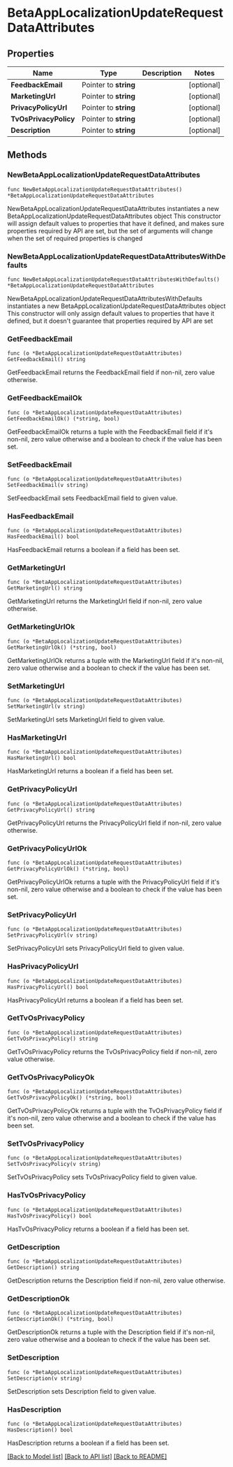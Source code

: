 # BetaAppLocalizationUpdateRequestDataAttributes

## Properties

Name | Type | Description | Notes
------------ | ------------- | ------------- | -------------
**FeedbackEmail** | Pointer to **string** |  | [optional] 
**MarketingUrl** | Pointer to **string** |  | [optional] 
**PrivacyPolicyUrl** | Pointer to **string** |  | [optional] 
**TvOsPrivacyPolicy** | Pointer to **string** |  | [optional] 
**Description** | Pointer to **string** |  | [optional] 

## Methods

### NewBetaAppLocalizationUpdateRequestDataAttributes

`func NewBetaAppLocalizationUpdateRequestDataAttributes() *BetaAppLocalizationUpdateRequestDataAttributes`

NewBetaAppLocalizationUpdateRequestDataAttributes instantiates a new BetaAppLocalizationUpdateRequestDataAttributes object
This constructor will assign default values to properties that have it defined,
and makes sure properties required by API are set, but the set of arguments
will change when the set of required properties is changed

### NewBetaAppLocalizationUpdateRequestDataAttributesWithDefaults

`func NewBetaAppLocalizationUpdateRequestDataAttributesWithDefaults() *BetaAppLocalizationUpdateRequestDataAttributes`

NewBetaAppLocalizationUpdateRequestDataAttributesWithDefaults instantiates a new BetaAppLocalizationUpdateRequestDataAttributes object
This constructor will only assign default values to properties that have it defined,
but it doesn't guarantee that properties required by API are set

### GetFeedbackEmail

`func (o *BetaAppLocalizationUpdateRequestDataAttributes) GetFeedbackEmail() string`

GetFeedbackEmail returns the FeedbackEmail field if non-nil, zero value otherwise.

### GetFeedbackEmailOk

`func (o *BetaAppLocalizationUpdateRequestDataAttributes) GetFeedbackEmailOk() (*string, bool)`

GetFeedbackEmailOk returns a tuple with the FeedbackEmail field if it's non-nil, zero value otherwise
and a boolean to check if the value has been set.

### SetFeedbackEmail

`func (o *BetaAppLocalizationUpdateRequestDataAttributes) SetFeedbackEmail(v string)`

SetFeedbackEmail sets FeedbackEmail field to given value.

### HasFeedbackEmail

`func (o *BetaAppLocalizationUpdateRequestDataAttributes) HasFeedbackEmail() bool`

HasFeedbackEmail returns a boolean if a field has been set.

### GetMarketingUrl

`func (o *BetaAppLocalizationUpdateRequestDataAttributes) GetMarketingUrl() string`

GetMarketingUrl returns the MarketingUrl field if non-nil, zero value otherwise.

### GetMarketingUrlOk

`func (o *BetaAppLocalizationUpdateRequestDataAttributes) GetMarketingUrlOk() (*string, bool)`

GetMarketingUrlOk returns a tuple with the MarketingUrl field if it's non-nil, zero value otherwise
and a boolean to check if the value has been set.

### SetMarketingUrl

`func (o *BetaAppLocalizationUpdateRequestDataAttributes) SetMarketingUrl(v string)`

SetMarketingUrl sets MarketingUrl field to given value.

### HasMarketingUrl

`func (o *BetaAppLocalizationUpdateRequestDataAttributes) HasMarketingUrl() bool`

HasMarketingUrl returns a boolean if a field has been set.

### GetPrivacyPolicyUrl

`func (o *BetaAppLocalizationUpdateRequestDataAttributes) GetPrivacyPolicyUrl() string`

GetPrivacyPolicyUrl returns the PrivacyPolicyUrl field if non-nil, zero value otherwise.

### GetPrivacyPolicyUrlOk

`func (o *BetaAppLocalizationUpdateRequestDataAttributes) GetPrivacyPolicyUrlOk() (*string, bool)`

GetPrivacyPolicyUrlOk returns a tuple with the PrivacyPolicyUrl field if it's non-nil, zero value otherwise
and a boolean to check if the value has been set.

### SetPrivacyPolicyUrl

`func (o *BetaAppLocalizationUpdateRequestDataAttributes) SetPrivacyPolicyUrl(v string)`

SetPrivacyPolicyUrl sets PrivacyPolicyUrl field to given value.

### HasPrivacyPolicyUrl

`func (o *BetaAppLocalizationUpdateRequestDataAttributes) HasPrivacyPolicyUrl() bool`

HasPrivacyPolicyUrl returns a boolean if a field has been set.

### GetTvOsPrivacyPolicy

`func (o *BetaAppLocalizationUpdateRequestDataAttributes) GetTvOsPrivacyPolicy() string`

GetTvOsPrivacyPolicy returns the TvOsPrivacyPolicy field if non-nil, zero value otherwise.

### GetTvOsPrivacyPolicyOk

`func (o *BetaAppLocalizationUpdateRequestDataAttributes) GetTvOsPrivacyPolicyOk() (*string, bool)`

GetTvOsPrivacyPolicyOk returns a tuple with the TvOsPrivacyPolicy field if it's non-nil, zero value otherwise
and a boolean to check if the value has been set.

### SetTvOsPrivacyPolicy

`func (o *BetaAppLocalizationUpdateRequestDataAttributes) SetTvOsPrivacyPolicy(v string)`

SetTvOsPrivacyPolicy sets TvOsPrivacyPolicy field to given value.

### HasTvOsPrivacyPolicy

`func (o *BetaAppLocalizationUpdateRequestDataAttributes) HasTvOsPrivacyPolicy() bool`

HasTvOsPrivacyPolicy returns a boolean if a field has been set.

### GetDescription

`func (o *BetaAppLocalizationUpdateRequestDataAttributes) GetDescription() string`

GetDescription returns the Description field if non-nil, zero value otherwise.

### GetDescriptionOk

`func (o *BetaAppLocalizationUpdateRequestDataAttributes) GetDescriptionOk() (*string, bool)`

GetDescriptionOk returns a tuple with the Description field if it's non-nil, zero value otherwise
and a boolean to check if the value has been set.

### SetDescription

`func (o *BetaAppLocalizationUpdateRequestDataAttributes) SetDescription(v string)`

SetDescription sets Description field to given value.

### HasDescription

`func (o *BetaAppLocalizationUpdateRequestDataAttributes) HasDescription() bool`

HasDescription returns a boolean if a field has been set.


[[Back to Model list]](../README.md#documentation-for-models) [[Back to API list]](../README.md#documentation-for-api-endpoints) [[Back to README]](../README.md)


